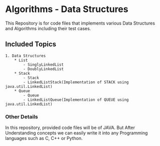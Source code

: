 # Algorithms - Data Structures

This Repository is for code files that implements various Data Structures and Algorithms including their test cases.


## Included Topics
	1. Data Structures 
		* List
	 		- SinglyLinkedList
	 		- DoublyLinkedList
	 	* Stack
			- Stack
			- LinkedListStack(Implementation of STACK using java.util.LinkedList)
		* Queue
			- Queue
			- LinkedListQueue(Implementation of QUEUE using java.util.LinkedList)
		  
		

### Other Details
In this repository, provided code files will be of JAVA. But After Understanding concepts we can easily write it into any Programming languages such as C, C++ or Python.